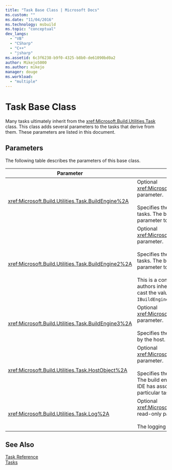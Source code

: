 ```yaml
---
title: "Task Base Class | Microsoft Docs"
ms.custom: ""
ms.date: "11/04/2016"
ms.technology: msbuild
ms.topic: "conceptual"
dev_langs: 
  - "VB"
  - "CSharp"
  - "C++"
  - "jsharp"
ms.assetid: 6c3f6238-b9f0-4325-b8b0-de61090bd0a2
author: Mikejo5000
ms.author: mikejo
manager: douge
ms.workload: 
  - "multiple"
---
```

# Task Base Class
Many tasks ultimately inherit from the <xref:Microsoft.Build.Utilities.Task> class. This class adds several parameters to the tasks that derive from them. These parameters are listed in this document.  
  
## Parameters  
 The following table describes the parameters of this base class.  
  
|Parameter|Description|  
|---------------|-----------------|  
|<xref:Microsoft.Build.Utilities.Task.BuildEngine%2A>|Optional <xref:Microsoft.Build.Framework.IBuildEngine> parameter.<br /><br /> Specifies the build engine interface available to tasks. The build engine automatically sets this parameter to allow tasks to call back into it.|  
|<xref:Microsoft.Build.Utilities.Task.BuildEngine2%2A>|Optional <xref:Microsoft.Build.Framework.IBuildEngine2> parameter.<br /><br /> Specifies the build engine interface available to tasks. The build engine automatically sets this parameter to allow tasks to call back into it.<br /><br /> This is a convenience property so that task authors inheriting from this class do not have to cast the value from `IBuildEngine` to `IBuildEngine2`.|  
|<xref:Microsoft.Build.Utilities.Task.BuildEngine3%2A>|Optional <xref:Microsoft.Build.Framework.IBuildEngine3> parameter.<br /><br /> Specifies the build engine interface provided by the host.|  
|<xref:Microsoft.Build.Utilities.Task.HostObject%2A>|Optional <xref:Microsoft.Build.Framework.ITaskHost> parameter.<br /><br /> Specifies the host object instance (can be null). The build engine sets this property if the host IDE has associated a host object with this particular task.|  
|<xref:Microsoft.Build.Utilities.Task.Log%2A>|Optional <xref:Microsoft.Build.Utilities.TaskLoggingHelper> read-only parameter.<br /><br /> The logging helper object..|  
  
## See Also  
 [Task Reference](../msbuild/msbuild-task-reference.md)   
 [Tasks](../msbuild/msbuild-tasks.md)